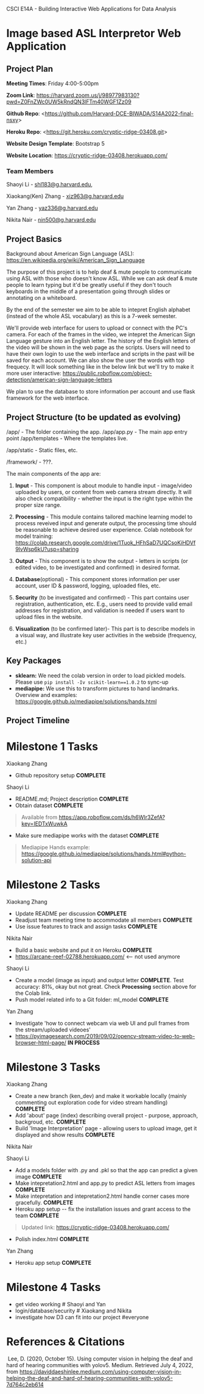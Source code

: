 CSCI E14A - Building Interactive Web Applications for Data Analysis

# Image based ASL Interpretor Web Application

## Project Plan

**Meeting Times**: Friday 4:00-5:00pm 

**Zoom Link**: https://harvard.zoom.us/j/98977983130?pwd=Z0FnZWc0UW5kRndQN3lFTm40WGF1Zz09

**Github Repo**: <<https://github.com/Harvard-DCE-BIWADA/S14A2022-final-nsxy>>

**Heroku Repo**: <<https://git.heroku.com/cryptic-ridge-03408.git>>

**Website Design Template**: Bootstrap 5

**Website Location**: https://cryptic-ridge-03408.herokuapp.com/

### Team Members

Shaoyi Li - shl183@g.harvard.edu, 

Xiaokang(Ken) Zhang - xiz963@g.harvard.edu

Yan Zhang - yaz336@g.harvard.edu

Nikita Nair - nin500@g.harvard.edu

## Project Basics

Background about American Sign Language (ASL): https://en.wikipedia.org/wiki/American_Sign_Language

The purpose of this project is to help deaf & mute people to communicate using ASL with those who doesn't know ASL. While we can ask deaf & mute people to learn typing but it'd be greatly useful if they don't touch keyboards in the middle of a presentation going through slides or annotating on a whiteboard. 

By the end of the semester we aim to be able to intepret English alphabet (instead of the whole ASL vocabulary) as this is a 7-week semester.

We'll provide web interface for users to upload or connect with the PC's camera. For each of the frames in the video, we intepret the American Sign Language gesture into an English letter. The history of the English letters of the video will be shown in the web page as the scripts. Users will need to have their own login to use the web interface and scripts in the past will be saved for each account. We can also show the user the words with top frequecy. It will look something like in the below link but we'll try to make it more user interactive: https://public.roboflow.com/object-detection/american-sign-language-letters

We plan to use the database to store information per account and use flask framework for the web interface.


## Project Structure (to be updated as evolving)

/app/ - The folder containing the app.
/app/app.py - The main app entry point
/app/templates - Where the templates live.

/app/static - Static files, etc.

/framework/ - ???.

The main components of the app are:

1. **Input** - This component is about module to handle input - image/video uploaded by users, or content from web camera stream directly. It will also check compatibility - whether the input is the right type within the proper size range. 

2. **Processing** - This module contains tailored machine learning model to process reveived input and generate output, the processing time should be reasonable to achieve desired user experience. Colab notebook for model training: https://colab.research.google.com/drive/1Tuok_HFhSaD7UQCsoKiHDVf9lvWsp6kU?usp=sharing

3. **Output** - This component is to show the output - letters in scripts (or edited video, to be investigated and confirmed) in desired format. 

4. **Database**(optional) - This component stores information per user account, user ID & password, logging, uploaded files, etc. 

5. **Security** (to be investigated and confirmed) - This part contains user registration, authentication, etc. E.g., users need to provide valid email addresses for registration, and validation is needed if users want to upload files in the website.

6. **Visualization** (to be confirmed later)- This part is to describe models in a visual way, and illustrate key user activities in the webside (frequency, etc.)  


## Key Packages
- **sklearn:** We need the colab version in order to load pickled models. Please use `pip install -Iv scikit-learn==1.0.2` to sync-up
- **mediapipe:** We use this to transform pictures to hand landmarks. Overview and examples: https://google.github.io/mediapipe/solutions/hands.html


## Project Timeline

# Milestone 1 Tasks
Xiaokang Zhang
- Github repository setup **COMPLETE**

Shaoyi Li
- README.md; Project description **COMPLETE**
- Obtain dataset **COMPLETE**
> Available from https://app.roboflow.com/ds/h6WIr3ZefA?key=IEDTxWuwkA
- Make sure mediapipe works with the dataset **COMPLETE**
> Mediapipe Hands example: https://google.github.io/mediapipe/solutions/hands.html#python-solution-api

# Milestone 2 Tasks
Xiaokang Zhang
- Update README per discussion **COMPLETE**
- Readjust team meeting time to accommodate all members **COMPLETE**
- Use issue features to track and assign tasks **COMPLETE**


Nikita Nair  
- Build a basic website and put it on Heroku **COMPLETE**
- https://arcane-reef-02788.herokuapp.com/ <-- not used anymore

Shaoyi Li
- Create a model (image as input) and output letter **COMPLETE**. Test accuracy: 81%, okay but not great. Check **Processing** section above for the Colab link.
- Push model related info to a Git folder: ml_model **COMPLETE**

Yan Zhang
- Investigate 'how to connect webcam via web UI and pull frames from the stream/uploaded videoes'
- https://pyimagesearch.com/2019/09/02/opencv-stream-video-to-web-browser-html-page/
 **IN PROCESS**
 
 
 # Milestone 3 Tasks
Xiaokang Zhang
- Create a new branch (ken_dev) and make it workable locally (mainly commenting out exploration code for video stream handling) **COMPLETE**
- Add 'about' page (index) describing overall project - purpose, approach, backgroud, etc. **COMPLETE**
- Build 'Image Interpretation' page - allowing users to upload image, get it displayed and show results **COMPLETE**

Nikita Nair  

Shaoyi Li
- Add a models folder with .py and .pkl so that the app can predict a given image **COMPLETE**
- Make intepretation2.html and app.py to predict ASL letters from images **COMPLETE**
- Make intepretation and intepretation2.html handle corner cases more gracefully. **COMPLETE**
- Heroku app setup -- fix the installation issues and grant access to the team **COMPLETE** 
> Updated link: https://cryptic-ridge-03408.herokuapp.com/
- Polish index.html **COMPLETE**

Yan Zhang
- Heroku app setup **COMPLETE**

# Milestone 4 Tasks
- get video working # Shaoyi and Yan
- login/database/security # Xiaokang and Nikita
- investigate how D3 can fit into our project #everyone
 


# References & Citations

​
Lee, D. (2020, October 15). Using computer vision in helping the deaf and hard of hearing communities with yolov5. Medium. Retrieved July 4, 2022, from https://daviddaeshinlee.medium.com/using-computer-vision-in-helping-the-deaf-and-hard-of-hearing-communities-with-yolov5-7d764c2eb614 

